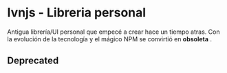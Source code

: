 # Ivnjs - Libreria personal

Antigua librería/UI personal que empecé a crear hace un tiempo atras. Con la evolución de la tecnología y el mágico NPM se convirtió en **obsoleta** .

## Deprecated
